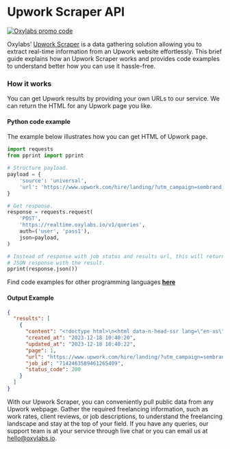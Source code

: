 # Upwork Scraper API

[![Oxylabs promo code](https://user-images.githubusercontent.com/129506779/250792357-8289e25e-9c36-4dc0-a5e2-2706db797bb5.png)](https://oxylabs.go2cloud.org/aff_c?offer_id=7&aff_id=877&url_id=112)

Oxylabs’ [Upwork Scraper](https://oxylabs.io/products/scraper-api/web/upwork?utm_source=github&utm_medium=repositories&utm_campaign=product) is a data gathering solution allowing you to extract real-time information from an Upwork website effortlessly. This brief guide explains how an Upwork Scraper works and provides code examples to understand better how you can use it hassle-free.

### How it works

You can get Upwork results by providing your own URLs to our service. We can return the HTML for any Upwork page you like.

#### Python code example

The example below illustrates how you can get HTML of Upwork page.

```python
import requests
from pprint import pprint

# Structure payload.
payload = {
    'source': 'universal',
    'url': 'https://www.upwork.com/hire/landing/?utm_campaign=sembrand_google_intl_marketplace_core&utm_medium=paidsearch&utm_content=150606034558&utm_term=upwork&campaignid=20227594544&matchtype=e&device=c&partnerid=cj0kcqiayewrbhddarisagp1mwsp9zzkgwn_rdxwtubn7hqlmxlog0gmb0tscajaqy6fxziirl2vbyuaak0mealw_wcb&utm_source=google&cq_cmp=20227594544&cq_plac&cq_net=g&ad_id=660518288337&gad_source=1'
}

# Get response.
response = requests.request(
    'POST',
    'https://realtime.oxylabs.io/v1/queries',
    auth=('user', 'pass1'),
    json=payload,
)

# Instead of response with job status and results url, this will return the
# JSON response with the result.
pprint(response.json())
```
Find code examples for other programming languages [**here**](https://github.com/oxylabs/upwork-scraper/tree/main/code%20examples)

#### Output Example
```json
{
  "results": [
    {
      "content": "<!doctype html>\n<html data-n-head-ssr lang=\"en-us\" theme=\"air-3-0\" data-n-head=\"%7B%22lang%22:%7B%22 ... </html>",
      "created_at": "2023-12-18 10:40:20",
      "updated_at": "2023-12-18 10:40:22",
      "page": 1,
      "url": "https://www.upwork.com/hire/landing/?utm_campaign=sembrand_google_intl_marketplace_core&utm_medium=paidsearch&utm_content=150606034558&utm_term=upwork&campaignid=20227594544&matchtype=e&device=c&partnerid=cj0kcqiayewrbhddarisagp1mwsp9zzkgwn_rdxwtubn7hqlmxlog0gmb0tscajaqy6fxziirl2vbyuaak0mealw_wcb&utm_source=google&cq_cmp=20227594544&cq_plac&cq_net=g&ad_id=660518288337&gad_source=1",
      "job_id": "7142463589461265409",
      "status_code": 200
    }
  ]
}
```
With our Upwork Scraper, you can conveniently pull public data from any Upwork webpage. Gather the required freelancing information, such as work rates, client reviews, or job descriptions, to understand the freelancing landscape and stay at the top of your field. If you have any queries, our support team is at your service through live chat or you can email us at hello@oxylabs.io.
